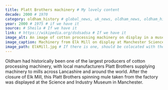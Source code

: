 ```yaml
---
title: Platt Brothers machinery # My lovely content
decade: 2000 # 1970
category: oldham_history # global_news, uk_news, oldham_news, oldham_history, towers, surrounding_estate # Always exactly one category
year: 2000 # 1975 # if we have it
source: # Sheila # If we have it
link: # https://wikipedia.org/dsdsadsa # If we have it
image_alt: An image of cotton processing machinery on display in a museum. The machinery has lots of skeins of cotton arranged in rows, and many moving parts. # If there is one
image_caption: Machinery from Elk Mill on display at Manchester Science and Industry Museum # If there is one
image_path: ElkMill.jpg # If there is one, should be colocated with the index.md file in the folder
---
```


Oldham had historically been one of the largest producers of cotton processing machinery, with local manufacturers Platt Brothers supplying machinery to mills across Lancashire and around the world. After the closure of Elk Mill, this Platt Brothers spinning mule taken from the factory was displayed at the Science and Industry Museum in Manchester.
